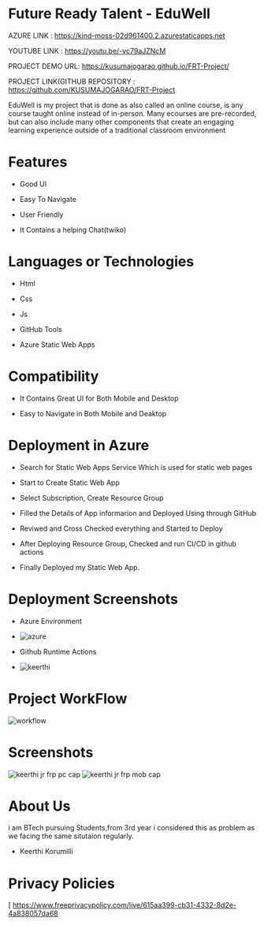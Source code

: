 # Future Ready Talent - EduWell



AZURE LINK : https://kind-moss-02d961400.2.azurestaticapps.net

YOUTUBE LINK : https://youtu.be/-vc79aJZNcM

PROJECT DEMO URL:  https://kusumajogarao.github.io/FRT-Project/


PROJECT LINK(GITHUB REPOSITORY : https://github.com/KUSUMAJOGARAO/FRT-Project





EduWell is my project that is done as also called an online course, is any course taught online instead of in-person. Many ecourses are pre-recorded, but can also include many other components that create an engaging learning experience outside of a traditional classroom environment

# Features
-  Good UI

-  Easy To Navigate

-  User Friendly

-  It Contains a helping Chat(twiko)



# Languages or Technologies

-  Html

-  Css

-  Js

-  GitHub Tools

-  Azure Static Web Apps

# Compatibility
 -  It Contains Great UI for Both Mobile and Desktop
 
 -  Easy to Navigate in Both Mobile and Deaktop

# Deployment in Azure

-  Search for Static Web Apps Service Which is used for static web pages

-  Start to Create Static Web App

-  Select Subscription, Create Resource Group 

-  Filled the Details of App informarion and Deployed Using through GitHub

-  Reviwed and Cross Checked everything and Started to Deploy 

-  After Deploying Resource Group, Checked and run CI/CD in github actions 

-  Finally Deployed my Static Web App.

# Deployment  Screenshots

- Azure Environment
- ![azure](https://user-images.githubusercontent.com/85716910/198466082-e678fd3f-20d2-44c6-b86c-c516d4ba3682.PNG)


- Github Runtime Actions
- ![keerthi](https://user-images.githubusercontent.com/85716910/198419187-b0398e18-3559-43b6-b656-ea37a3862f5c.PNG)

# Project WorkFlow

![workflow](https://user-images.githubusercontent.com/85716910/198467281-4b2e349b-3426-4c79-966a-05557f91100a.PNG)

 
# Screenshots
![keerthi jr frp pc cap](https://user-images.githubusercontent.com/85716910/197338213-1d7c86d4-9f9e-431a-b0ab-29bd9dbc6cdb.PNG)
![keerthi jr frp mob cap](https://user-images.githubusercontent.com/85716910/197338218-a21d0704-a24e-463f-bc5f-5d23c52040b9.PNG)


# About Us
i am BTech pursuing Students,from 3rd year i considered this as problem as we facing the same situtaion regularly.

-  Keerthi Korumilli


# Privacy Policies 
[
https://www.freeprivacypolicy.com/live/615aa399-cb31-4332-8d2e-4a838057da68
